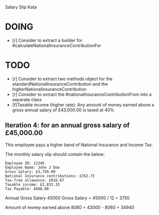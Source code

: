 Salary Slip Kata

# DOING

- [r] Consider to extract a builder for #calculateNationalInsuranceContributionFor

# TODO

- [r] Consider to extract two methods object for the standardNationalInsuranceContribution and the higherNationalInsuranceContribution
- [r] Consider to extract the #nationalInsuranceContributionFrom into a separate class
- [f]Taxable income (higher rate): Any amount of money earned above a gross annual salary of £43,000.00 is taxed at 40%

## Iteration 4: for an annual gross salary of £45,000.00

This employee pays a higher band of National Insurance and Income Tax.

  <p>The monthly salary slip should contain the below:</p>

    Employee ID: 12345
    Employee Name: John J Doe
    Gross Salary: £3,750.00
    National Insurance contributions: £352.73
    Tax-free allowance: £916.67
    Taxable income: £2,833.33
    Tax Payable: £600.00

Annual Gross Salary 45000
Gross Salary = 45000 / 12 = 3750

Amount of money earned above 8060 = 43000 - 8060 = 34940
